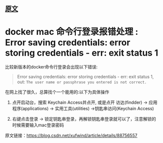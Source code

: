 ## [原文](https://blog.csdn.net/xufwind/article/details/88756557)

# docker mac 命令行登录报错处理 : Error saving credentials: error storing credentials - err: exit status 1

比较新版本的docker命令行登录会出现以下错误:

> Error saving credentials: error storing credentials - err: exit status 1, out: `The user name or passphrase you entered is not correct.`
>
在网上找了很久，总算找个一个能用的:以下为具体操作

1. 点开启动台，搜索 Keychain Access并点开, 或是点开 访达(findder) -> 应用程序(applications) -> 实用工具(utilities) ->钥匙串访问(Keychain Access)

2. 右键点击登录 -> 锁定钥匙串登录，再解锁钥匙串登录就可以了，注意解锁的时候需要输入mac登录密码
 
原文链接：<https://blog.csdn.net/xufwind/article/details/88756557>